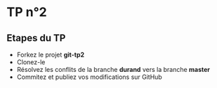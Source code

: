 # TP n°2

## Etapes du TP

* Forkez le projet __git-tp2__
* Clonez-le
* Résolvez les conflits de la branche __durand__ vers la branche __master__
* Commitez et publiez vos modifications sur GitHub
